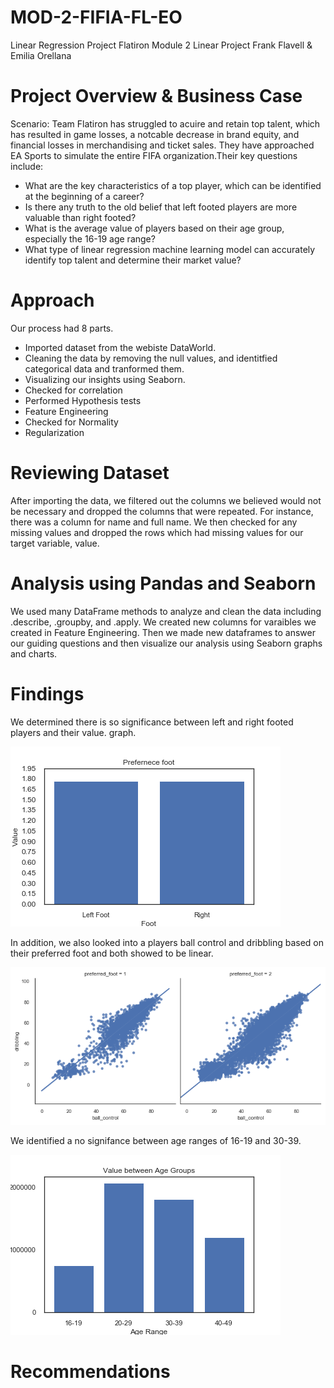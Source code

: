 # MOD-2-FIFIA-FL-EO

Linear Regression Project
Flatiron Module 2 Linear Project Frank Flavell & Emilia Orellana

# Project Overview & Business Case
Scenario: Team Flatiron has struggled to acuire and retain top talent, which has resulted in game losses, a notcable decrease in brand equity, and financial losses in merchandising and ticket sales. They have approached EA Sports to simulate the entire FIFA organization.Their key questions include:

- What are the key characteristics of a top player, which can be identified at the beginning of a career?
- Is there any truth to the old belief that left footed players are more valuable than right footed?
- What is the average value of players based on their age group, especially the 16-19 age range?
- What type of linear regression machine learning model can accurately identify top talent and determine their market value?

# Approach
 Our process had 8 parts.
- Imported dataset from the webiste DataWorld.
- Cleaning the data by removing the null values, and identitfied categorical data and tranformed them.
- Visualizing our insights using Seaborn.
- Checked for correlation 
- Performed Hypothesis tests
- Feature Engineering
- Checked for Normality 
- Regularization 

# Reviewing Dataset
After importing the data, we filtered out the columns we believed would not be necessary and dropped the columns that were repeated. For instance, there was a column for name and full name. We then checked for any missing values and dropped the rows which had missing values for our target variable, value. 


# Analysis using Pandas and Seaborn
We used many DataFrame methods to analyze and clean the data including .describe, .groupby, and .apply. We created new columns for varaibles we created in Feature Engineering. Then we made new dataframes to answer our guiding questions and then visualize our analysis using Seaborn graphs and charts.

# Findings 
We determined there is so significance between left and right footed players and their value. 
graph.

![Bar Graph](https://github.com/emilia329/MOD-2-FIFIA-FL-EO/blob/master/Graphs/graph3.png)

In addition, we also looked into a players ball control and dribbling based on their preferred foot and both showed to be linear. 

![Scatter Plot](https://github.com/emilia329/MOD-2-FIFIA-FL-EO/blob/master/Graphs/graph2.png)

We identified a no signifance between age ranges of 16-19 and 30-39. 

![Bar Graph Ages](https://github.com/emilia329/MOD-2-FIFIA-FL-EO/blob/master/Graphs/graph.png)

# Recommendations

